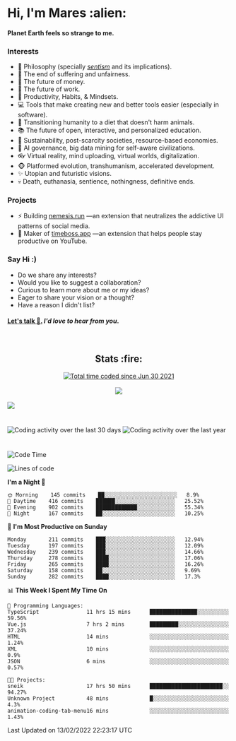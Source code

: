 <h1>Hi, I'm Mares :alien:</h1>

#### Planet Earth feels so strange to me.

### **Interests**

- 🌊 Philosophy (specially [_sentism_][sentismmedium] and its implications).
- 🎯 The end of suffering and unfairness.
- 💸 The future of money.
- 💼 The future of work.
- 🧠 Productivity, Habits, & Mindsets.
- 💻 Tools that make creating new and better tools easier (especially in software).
- 🥗 Transitioning humanity to a diet that doesn't harm animals.
- 📚 The future of open, interactive, and personalized education.
- 🌱 Sustainability, post-scarcity societies, resource-based economies.
- 🤖 AI governance, big data mining for self-aware civilizations.
- 👓 Virtual reality, mind uploading, virtual worlds, digitalization.
- 🐵 Platformed evolution, transhumanism, accelerated development.
- ✨ Utopian and futuristic visions.
- 💀 Death, euthanasia, sentience, nothingness, definitive ends.


### **Projects**

- ⚡ Building [nemesis.run](https://nemesis.run) —an extension that neutralizes the addictive UI patterns of social media.
- 💎 Maker of [timeboss.app](https://timeboss.app) —an extension that helps people stay productive on YouTube.


### **Say Hi :)**

- Do we share any interests?
- Would you like to suggest a collaboration?
- Curious to learn more about me or my ideas?
- Eager to share your vision or a thought?
- Have a reason I didn't list?

#### [Let's talk :wave:.](mailto:mareszhar@gmail.com) _I'd love to hear from you_.

[sentismmedium]: https://medium.com/@mareszhar/born-a-prisoner-a-reflection-about-life-its-struggles-and-a-plan-to-escape-d8566ce9b026

<br>

<h2 align="center">Stats :fire:</h2>

<div align="center">
  <a href="https://wakatime.com/@cfdc0e0d-4860-4b62-9ff0-cb659185525e">
    <img src="https://wakatime.com/badge/user/cfdc0e0d-4860-4b62-9ff0-cb659185525e.svg" alt="Total time coded since Jun 30 2021" />
  </a>
</div>

<br>

<!-- 
Add or remove this: 
&dates=B1AAB3FF 
...or this...
&date_format=M%20j%5B%2C%20Y%5D
from the *streak stats URL below* if they get bugged and aren't updating: 
-->

<div align="center">
  <img src="https://github-readme-streak-stats.herokuapp.com?user=mareszhar&theme=black-ice&hide_border=true&stroke=FFFFFF15&ring=DF8FFE&fire=DF8FFE&currStreakLabel=DF8FFE&background=1A232A&currStreakNum=86FFAB&dates=B1AAB3FF&date_format=M%20j%5B%2C%20Y%5D">
</div>

<br>

<img src="https://activity-graph.herokuapp.com/graph?username=mareszhar&theme=nord&bg_color=00000000&color=979797&line=DF8FFE&point=00000000&area=true&hide_border=true">

<br>

<h1></h1>

<img src="https://wakatime.com/share/@mares/5df0ff02-9c79-41b4-b540-51dc9c65a57b.svg" alt="Coding activity over the last 30 days" />
<img src="https://wakatime.com/share/@mares/ea89ba71-f374-40af-930c-e0655909fe37.svg" alt="Coding activity over the last year" />

<h1></h1>

<!--START_SECTION:waka-->
![Code Time](http://img.shields.io/badge/Code%20Time-494%20hrs%208%20mins-blue)

![Lines of code](https://img.shields.io/badge/From%20Hello%20World%20I%27ve%20Written-124%20Thousand%20lines%20of%20code-blue)

**I'm a Night 🦉** 

```text
🌞 Morning    145 commits    ██░░░░░░░░░░░░░░░░░░░░░░░   8.9% 
🌆 Daytime    416 commits    ██████░░░░░░░░░░░░░░░░░░░   25.52% 
🌃 Evening    902 commits    █████████████░░░░░░░░░░░░   55.34% 
🌙 Night      167 commits    ██░░░░░░░░░░░░░░░░░░░░░░░   10.25%

```
📅 **I'm Most Productive on Sunday** 

```text
Monday       211 commits    ███░░░░░░░░░░░░░░░░░░░░░░   12.94% 
Tuesday      197 commits    ███░░░░░░░░░░░░░░░░░░░░░░   12.09% 
Wednesday    239 commits    ███░░░░░░░░░░░░░░░░░░░░░░   14.66% 
Thursday     278 commits    ████░░░░░░░░░░░░░░░░░░░░░   17.06% 
Friday       265 commits    ████░░░░░░░░░░░░░░░░░░░░░   16.26% 
Saturday     158 commits    ██░░░░░░░░░░░░░░░░░░░░░░░   9.69% 
Sunday       282 commits    ████░░░░░░░░░░░░░░░░░░░░░   17.3%

```


📊 **This Week I Spent My Time On** 

```text
💬 Programming Languages: 
TypeScript               11 hrs 15 mins      ███████████████░░░░░░░░░░   59.56% 
Vue.js                   7 hrs 2 mins        █████████░░░░░░░░░░░░░░░░   37.24% 
HTML                     14 mins             ░░░░░░░░░░░░░░░░░░░░░░░░░   1.24% 
XML                      10 mins             ░░░░░░░░░░░░░░░░░░░░░░░░░   0.9% 
JSON                     6 mins              ░░░░░░░░░░░░░░░░░░░░░░░░░   0.57%

🐱‍💻 Projects: 
sneik                    17 hrs 50 mins      ███████████████████████░░   94.27% 
Unknown Project          48 mins             █░░░░░░░░░░░░░░░░░░░░░░░░   4.3% 
animation-coding-tab-menu16 mins             ░░░░░░░░░░░░░░░░░░░░░░░░░   1.43%

```


 Last Updated on 13/02/2022 22:23:17 UTC
<!--END_SECTION:waka-->
